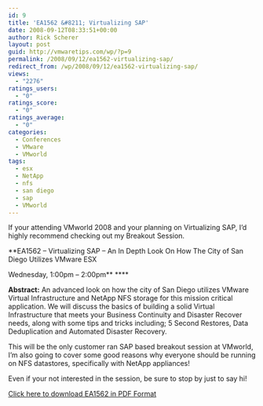 ```yaml
---
id: 9
title: 'EA1562 &#8211; Virtualizing SAP'
date: 2008-09-12T08:33:51+00:00
author: Rick Scherer
layout: post
guid: http://vmwaretips.com/wp/?p=9
permalink: /2008/09/12/ea1562-virtualizing-sap/
redirect_from: /wp/2008/09/12/ea1562-virtualizing-sap/
views:
  - "2276"
ratings_users:
  - "0"
ratings_score:
  - "0"
ratings_average:
  - "0"
categories:
  - Conferences
  - VMware
  - VMworld
tags:
  - esx
  - NetApp
  - nfs
  - san diego
  - sap
  - VMworld
---
```

If your attending VMworld 2008 and your planning on Virtualizing SAP, I&#8217;d highly recommend checking out my Breakout Session.

**EA1562 &#8211; Virtualizing SAP &#8211; An In Depth Look On How The City of San Diego Utilizes VMware ESX
  
Wednesday, 1:00pm &#8211; 2:00pm** ****

**Abstract:** An advanced look on how the city of San Diego utilizes VMware Virtual Infrastructure and NetApp NFS storage for this mission critical application. We will discuss the basics of building a solid Virtual Infrastructure that meets your Business Continuity and Disaster Recover needs, along with some tips and tricks including; 5 Second Restores, Data Deduplication and Automated Disaster Recovery.

This will be the only customer ran SAP based breakout session at VMworld, I&#8217;m also going to cover some good reasons why everyone should be running on NFS datastores, specifically with NetApp appliances!

Even if your not interested in the session, be sure to stop by just to say hi!

<!--more-->

[Click here to download EA1562 in PDF Format](http://vmwaretips.com/wp/wp-content/uploads/2008/11/ea1562.pdf)
